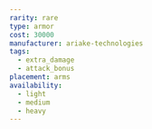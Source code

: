 ```yaml
---
rarity: rare
type: armor
cost: 30000
manufacturer: ariake-technologies
tags:
  - extra_damage
  - attack_bonus
placement: arms
availability:
  - light
  - medium
  - heavy
---
```

